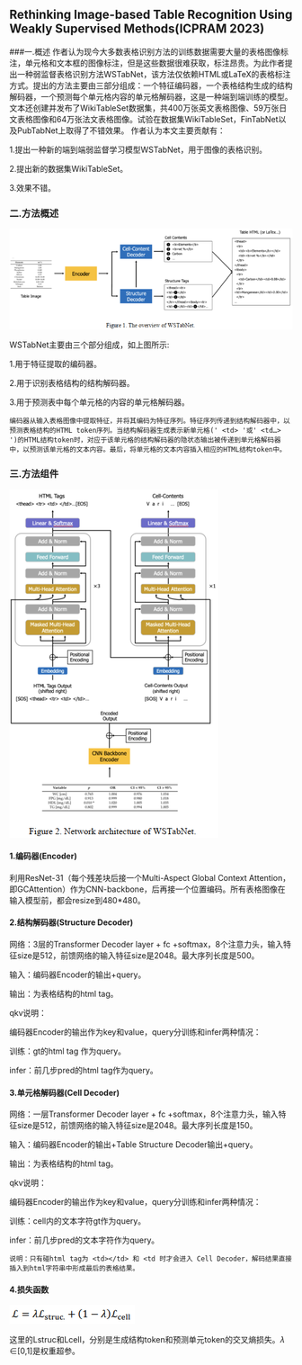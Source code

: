 ## Rethinking Image-based Table Recognition Using Weakly Supervised Methods(ICPRAM 2023)
###一.概述
作者认为现今大多数表格识别方法的训练数据需要大量的表格图像标注，单元格和文本框的图像标注，但是这些数据很难获取，标注昂贵。为此作者提出一种弱监督表格识别方法WSTabNet，该方法仅依赖HTML或LaTeX的表格标注方式。提出的方法主要由三部分组成：一个特征编码器，一个表格结构生成的结构解码器，一个预测每个单元格内容的单元格解码器，这是一种端到端训练的模型。文本还创建并发布了WikiTableSet数据集，共400万张英文表格图像、59万张日文表格图像和64万张法文表格图像。试验在数据集WikiTableSet，FinTabNet以及PubTabNet上取得了不错效果。
作者认为本文主要贡献有：

1.提出一种新的端到端弱监督学习模型WSTabNet，用于图像的表格识别。

2.提出新的数据集WikiTableSet。

3.效果不错。

### 二.方法概述
![](./1.png)

WSTabNet主要由三个部分组成，如上图所示:

1.用于特征提取的编码器。

2.用于识别表格结构的结构解码器。

3.用于预测表中每个单元格的内容的单元格解码器。

    编码器从输入表格图像中提取特征，并将其编码为特征序列。特征序列传递到结构解码器中，以预测表格结构的HTML token序列。当结构解码器生成表示新单元格(' <td> '或' <td…> ')的HTML结构token时，对应于该单元格的结构解码器的隐状态输出被传递到单元格解码器中，以预测该单元格的文本内容。最后，将单元格的文本内容插入相应的HTML结构token中。

### 三.方法组件
![](./2.png)

#### 1.编码器(Encoder)
利用ResNet-31（每个残差块后接一个Multi-Aspect Global Context Attention，即GCAttention）作为CNN-backbone，后再接一个位置编码。所有表格图像在输入模型前，都会resize到480*480。

#### 2.结构解码器(Structure Decoder)
网络：3层的Transformer Decoder layer + fc +softmax，8个注意力头，输入特征size是512，前馈网络的输入特征size是2048。最大序列长度是500。

输入：编码器Encoder的输出+query。

输出：为表格结构的html tag。

qkv说明：

编码器Encoder的输出作为key和value，query分训练和infer两种情况：

训练：gt的html tag 作为query。

infer：前几步pred的html tag作为query。

#### 3.单元格解码器(Cell Decoder)
网络：一层Transformer Decoder layer + fc +softmax，8个注意力头，输入特征size是512，前馈网络的输入特征size是2048。最大序列长度是150。

输入：编码器Encoder的输出+Table Structure Decoder输出+query。

输出：为表格结构的html tag。

qkv说明：

编码器Encoder的输出作为key和value，query分训练和infer两种情况：

训练：cell内的文本字符gt作为query。

infer：前几步pred的文本字符作为query。

    说明：只有碰html tag为 <td></td> 和 <td 时才会进入 Cell Decoder，解码结果直接插入到html字符串中形成最后的表格结果。

#### 4.损失函数
![](./3.png)

这里的Lstruc和Lcell，分别是生成结构token和预测单元token的交叉熵损失。𝜆 ∈[0,1]是权重超参。



















